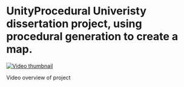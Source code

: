 # UnityProcedural Univeristy dissertation project, using procedural generation to create a map. 
[![Video thumbnail](https://img.youtube.com/vi/3zlNUK9Yx1c/0.jpg)](https://www.youtube.com/watch?v=3zlNUK9Yx1c) 


Video overview of project
